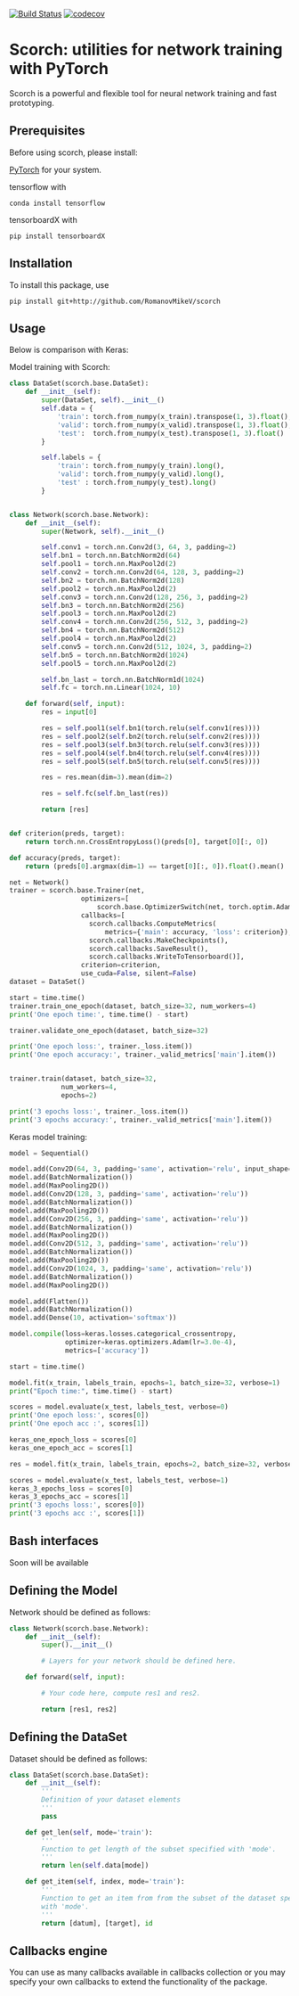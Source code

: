 [![Build Status](https://travis-ci.com/RomanovMikeV/scorch.svg?branch=master)](https://travis-ci.com/RomanovMikeV/scorch)
[![codecov](https://codecov.io/gh/RomanovMikeV/scorch/branch/master/graph/badge.svg)](https://codecov.io/gh/RomanovMikeV/scorch)



# Scorch: utilities for network training with PyTorch

Scorch is a powerful and flexible tool for neural network training and fast
prototyping.

## Prerequisites

Before using scorch, please install:

[PyTorch](https://pytorch.org/) for your
system.

tensorflow  with
```
conda install tensorflow
```

tensorboardX with
```
pip install tensorboardX
```

## Installation
To install this package, use
```
pip install git+http://github.com/RomanovMikeV/scorch
```

## Usage

Below is comparison with Keras:

Model training with Scorch:
```python
class DataSet(scorch.base.DataSet):
    def __init__(self):
        super(DataSet, self).__init__()
        self.data = {
            'train': torch.from_numpy(x_train).transpose(1, 3).float(),
            'valid': torch.from_numpy(x_valid).transpose(1, 3).float(),
            'test':  torch.from_numpy(x_test).transpose(1, 3).float()
        }

        self.labels = {
            'train': torch.from_numpy(y_train).long(),
            'valid': torch.from_numpy(y_valid).long(),
            'test' : torch.from_numpy(y_test).long()
        }


class Network(scorch.base.Network):
    def __init__(self):
        super(Network, self).__init__()

        self.conv1 = torch.nn.Conv2d(3, 64, 3, padding=2)
        self.bn1 = torch.nn.BatchNorm2d(64)
        self.pool1 = torch.nn.MaxPool2d(2)
        self.conv2 = torch.nn.Conv2d(64, 128, 3, padding=2)
        self.bn2 = torch.nn.BatchNorm2d(128)
        self.pool2 = torch.nn.MaxPool2d(2)
        self.conv3 = torch.nn.Conv2d(128, 256, 3, padding=2)
        self.bn3 = torch.nn.BatchNorm2d(256)
        self.pool3 = torch.nn.MaxPool2d(2)
        self.conv4 = torch.nn.Conv2d(256, 512, 3, padding=2)
        self.bn4 = torch.nn.BatchNorm2d(512)
        self.pool4 = torch.nn.MaxPool2d(2)
        self.conv5 = torch.nn.Conv2d(512, 1024, 3, padding=2)
        self.bn5 = torch.nn.BatchNorm2d(1024)
        self.pool5 = torch.nn.MaxPool2d(2)

        self.bn_last = torch.nn.BatchNorm1d(1024)
        self.fc = torch.nn.Linear(1024, 10)

    def forward(self, input):
        res = input[0]

        res = self.pool1(self.bn1(torch.relu(self.conv1(res))))
        res = self.pool2(self.bn2(torch.relu(self.conv2(res))))
        res = self.pool3(self.bn3(torch.relu(self.conv3(res))))
        res = self.pool4(self.bn4(torch.relu(self.conv4(res))))
        res = self.pool5(self.bn5(torch.relu(self.conv5(res))))

        res = res.mean(dim=3).mean(dim=2)

        res = self.fc(self.bn_last(res))

        return [res]


def criterion(preds, target):
    return torch.nn.CrossEntropyLoss()(preds[0], target[0][:, 0])

def accuracy(preds, target):
    return (preds[0].argmax(dim=1) == target[0][:, 0]).float().mean()

net = Network()
trainer = scorch.base.Trainer(net,
                  optimizers=[
                      scorch.base.OptimizerSwitch(net, torch.optim.Adam, lr=3.0e-4)],
                  callbacks=[
                    scorch.callbacks.ComputeMetrics(
                        metrics={'main': accuracy, 'loss': criterion}),
                    scorch.callbacks.MakeCheckpoints(),
                    scorch.callbacks.SaveResult(),
                    scorch.callbacks.WriteToTensorboard()],
                  criterion=criterion,
                  use_cuda=False, silent=False)
dataset = DataSet()

start = time.time()
trainer.train_one_epoch(dataset, batch_size=32, num_workers=4)
print('One epoch time:', time.time() - start)

trainer.validate_one_epoch(dataset, batch_size=32)

print('One epoch loss:', trainer._loss.item())
print('One epoch accuracy:', trainer._valid_metrics['main'].item())


trainer.train(dataset, batch_size=32,
             num_workers=4,
             epochs=2)

print('3 epochs loss:', trainer._loss.item())
print('3 epochs accuracy:', trainer._valid_metrics['main'].item())
```

Keras model training:
```python
model = Sequential()

model.add(Conv2D(64, 3, padding='same', activation='relu', input_shape=(32, 32, 3)))
model.add(BatchNormalization())
model.add(MaxPooling2D())
model.add(Conv2D(128, 3, padding='same', activation='relu'))
model.add(BatchNormalization())
model.add(MaxPooling2D())
model.add(Conv2D(256, 3, padding='same', activation='relu'))
model.add(BatchNormalization())
model.add(MaxPooling2D())
model.add(Conv2D(512, 3, padding='same', activation='relu'))
model.add(BatchNormalization())
model.add(MaxPooling2D())
model.add(Conv2D(1024, 3, padding='same', activation='relu'))
model.add(BatchNormalization())
model.add(MaxPooling2D())

model.add(Flatten())
model.add(BatchNormalization())
model.add(Dense(10, activation='softmax'))

model.compile(loss=keras.losses.categorical_crossentropy,
              optimizer=keras.optimizers.Adam(lr=3.0e-4),
              metrics=['accuracy'])

start = time.time()

model.fit(x_train, labels_train, epochs=1, batch_size=32, verbose=1)
print("Epoch time:", time.time() - start)

scores = model.evaluate(x_test, labels_test, verbose=0)
print('One epoch loss:', scores[0])
print('One epoch acc :', scores[1])

keras_one_epoch_loss = scores[0]
keras_one_epoch_acc = scores[1]

res = model.fit(x_train, labels_train, epochs=2, batch_size=32, verbose=1)

scores = model.evaluate(x_test, labels_test, verbose=1)
keras_3_epochs_loss = scores[0]
keras_3_epochs_acc = scores[1]
print('3 epochs loss:', scores[0])
print('3 epochs acc :', scores[1])
```


## Bash interfaces

Soon will be available


## Defining the Model

Network should be defined as follows:

```python
class Network(scorch.base.Network):
    def __init__(self):
        super().__init__()

        # Layers for your network should be defined here.

    def forward(self, input):

        # Your code here, compute res1 and res2.

        return [res1, res2]
```


## Defining the DataSet

Dataset should be defined as follows:
```python
class DataSet(scorch.base.DataSet):
    def __init__(self):
        '''
        Definition of your dataset elements
        '''
        pass

    def get_len(self, mode='train'):
        '''
        Function to get length of the subset specified with 'mode'.
        '''
        return len(self.data[mode])

    def get_item(self, index, mode='train'):
        '''
        Function to get an item from from the subset of the dataset specified
        with 'mode'.
        '''
        return [datum], [target], id
```

## Callbacks engine

You can use as many callbacks available in callbacks collection or you may
specify your own callbacks to extend the functionality of the package.
